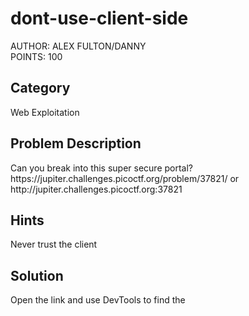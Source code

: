 <h1>dont-use-client-side</h1>
AUTHOR: ALEX FULTON/DANNY<br>
POINTS: 100

<h2>Category</h2>
Web Exploitation

<h2>Problem Description</h2>
Can you break into this super secure portal?<br> 
https://jupiter.challenges.picoctf.org/problem/37821/ or http://jupiter.challenges.picoctf.org:37821

<h2>Hints</h2>
Never trust the client

<h2>Solution</h2>
Open the link and use DevTools to find the <code><script></code> block, 
there exists a <code>verify()</code> function.<br>
By sorting the <code>checkpass.substring</code>, we can get the flag！ 

<h2>Flag</h2>
<code>picoCTF{no_clients_plz_1a3c89}</code>
